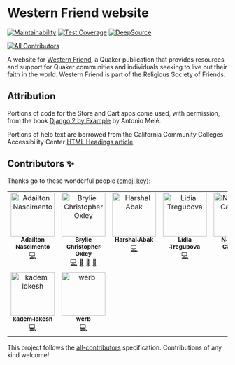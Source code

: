 # Western Friend website
[![Maintainability](https://api.codeclimate.com/v1/badges/76ea96b836b6b622c71c/maintainability)](https://codeclimate.com/github/WesternFriend/WF-website/maintainability)
[![Test Coverage](https://codecov.io/gh/WesternFriend/WF-website/branch/main/graph/badge.svg?token=2GCLOZ9PIE)](https://codecov.io/gh/WesternFriend/WF-website)
[![DeepSource](https://app.deepsource.com/gh/WesternFriend/WF-website.svg/?label=active+issues&show_trend=true&token=c_pMTKZ7L0V6APJzlHrbytpc)](https://app.deepsource.com/gh/WesternFriend/WF-website/?ref=repository-badge)

<!-- ALL-CONTRIBUTORS-BADGE:START - Do not remove or modify this section -->
[![All Contributors](https://img.shields.io/badge/all_contributors-9-orange.svg?style=flat-square)](#contributors-)
<!-- ALL-CONTRIBUTORS-BADGE:END -->

A website for [Western Friend](https://westernfriend.org), a Quaker publication that provides resources and support for Quaker communities and individuals seeking to live out their faith in the world. Western Friend is part of the Religious Society of Friends.


## Attribution

Portions of code for the Store and Cart apps come used, with permission, from the book [Django 2 by Example](https://www.packtpub.com/application-development/django-2-example) by Antonio Melé.

Portions of help text are borrowed from the California Community Colleges Accessibility Center [HTML Headings article](https://cccaccessibility.org/web-1/web-developer-tutorials/html-headings).

## Contributors ✨

Thanks go to these wonderful people ([emoji key](https://allcontributors.org/docs/en/emoji-key)):

<!-- ALL-CONTRIBUTORS-LIST:START - Do not remove or modify this section -->
<!-- prettier-ignore-start -->
<!-- markdownlint-disable -->
<table>
  <tbody>
    <tr>
      <td align="center" valign="top" width="14.28%"><a href="https://dhelbegor.github.io/"><img src="https://avatars3.githubusercontent.com/u/7838804?v=4?s=100" width="100px;" alt="Adailton Nascimento"/><br /><sub><b>Adailton Nascimento</b></sub></a><br /><a href="https://github.com/WesternFriend/WF-website/commits?author=dhelbegor" title="Code">💻</a></td>
      <td align="center" valign="top" width="14.28%"><a href="https://bryliechristopheroxley.info"><img src="https://avatars1.githubusercontent.com/u/17307?v=4?s=100" width="100px;" alt="Brylie Christopher Oxley"/><br /><sub><b>Brylie Christopher Oxley</b></sub></a><br /><a href="https://github.com/WesternFriend/WF-website/commits?author=brylie" title="Code">💻</a> <a href="https://github.com/WesternFriend/WF-website/commits?author=brylie" title="Documentation">📖</a> <a href="https://github.com/WesternFriend/WF-website/issues?q=author%3Abrylie" title="Bug reports">🐛</a> <a href="#projectManagement-brylie" title="Project Management">📆</a></td>
      <td align="center" valign="top" width="14.28%"><a href="https://github.com/Harshal662"><img src="https://avatars.githubusercontent.com/u/79760384?v=4?s=100" width="100px;" alt="Harshal Abak"/><br /><sub><b>Harshal Abak</b></sub></a><br /><a href="https://github.com/WesternFriend/WF-website/commits?author=Harshal662" title="Code">💻</a></td>
      <td align="center" valign="top" width="14.28%"><a href="https://github.com/LidiaTre"><img src="https://avatars.githubusercontent.com/u/129381339?v=4?s=100" width="100px;" alt="Lidia Tregubova"/><br /><sub><b>Lidia Tregubova</b></sub></a><br /><a href="https://github.com/WesternFriend/WF-website/commits?author=LidiaTre" title="Code">💻</a></td>
      <td align="center" valign="top" width="14.28%"><a href="http://nehemiasec.com"><img src="https://avatars3.githubusercontent.com/u/5385440?v=4?s=100" width="100px;" alt="N Eliseo S Carranza"/><br /><sub><b>N Eliseo S Carranza</b></sub></a><br /><a href="https://github.com/WesternFriend/WF-website/commits?author=NehemiasEC" title="Documentation">📖</a> <a href="https://github.com/WesternFriend/WF-website/issues?q=author%3ANehemiasEC" title="Bug reports">🐛</a></td>
      <td align="center" valign="top" width="14.28%"><a href="https://www.linkedin.com/in/software-developer-engineer/"><img src="https://avatars.githubusercontent.com/u/94129321?v=4?s=100" width="100px;" alt="Pawel Poleszczuk"/><br /><sub><b>Pawel Poleszczuk</b></sub></a><br /><a href="https://github.com/WesternFriend/WF-website/commits?author=P-Pole" title="Code">💻</a></td>
      <td align="center" valign="top" width="14.28%"><a href="https://github.com/viktoriussuwandi"><img src="https://avatars.githubusercontent.com/u/68414300?v=4?s=100" width="100px;" alt="Viktorius Suwandi"/><br /><sub><b>Viktorius Suwandi</b></sub></a><br /><a href="https://github.com/WesternFriend/WF-website/commits?author=viktoriussuwandi" title="Code">💻</a></td>
    </tr>
    <tr>
      <td align="center" valign="top" width="14.28%"><a href="https://github.com/lokeshkadem"><img src="https://avatars.githubusercontent.com/u/130270325?v=4?s=100" width="100px;" alt="kadem lokesh"/><br /><sub><b>kadem lokesh</b></sub></a><br /><a href="https://github.com/WesternFriend/WF-website/commits?author=lokeshkadem" title="Code">💻</a></td>
      <td align="center" valign="top" width="14.28%"><a href="https://github.com/werberger"><img src="https://avatars.githubusercontent.com/u/106753124?v=4?s=100" width="100px;" alt="werb"/><br /><sub><b>werb</b></sub></a><br /><a href="https://github.com/WesternFriend/WF-website/commits?author=werberger" title="Code">💻</a></td>
    </tr>
  </tbody>
</table>

<!-- markdownlint-restore -->
<!-- prettier-ignore-end -->

<!-- ALL-CONTRIBUTORS-LIST:END -->

This project follows the [all-contributors](https://github.com/all-contributors/all-contributors) specification. Contributions of any kind welcome!

